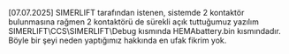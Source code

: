 [07.07.2025] SIMERLIFT tarafından istenen, sistemde 2 kontaktör bulunmasına rağmen 2 kontaktörü de sürekli açık tuttuğumuz yazılım SIMERLIFT\CCS\SIMERLIFT\Debug kısmında HEMAbattery.bin kısmındadır. Böyle bir şeyi neden yaptığımız hakkında en ufak fikrim yok. 